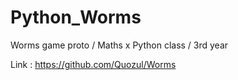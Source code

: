 # Python_Worms
Worms game proto / Maths x Python class / 3rd year


Link : https://github.com/Quozul/Worms
